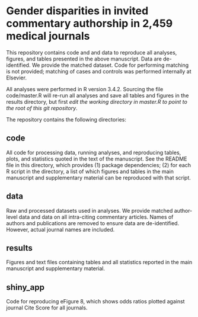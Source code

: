 # Gender disparities in invited commentary authorship in 2,459 medical journals

This repository contains code and and data to reproduce all analyses, figures, and tables presented in the above manuscript. Data are de-identified. We provide the matched dataset. Code for performing matching is not provided; matching of cases and controls was performed internally at Elsevier.

All analyses were performed in R version 3.4.2. Sourcing the file code/master.R will re-run all analyses and save all tables and figures in the results directory, but first *edit the working directory in master.R to point to the root of this git repository*.

The repository contains the following directories:

## code
All code for processing data, running analyses, and reproducing tables, plots, and statistics quoted in the text of the manuscript. See the README file in this directory, which provides (1) package dependencies; (2) for each R script in the directory, a list of which figures and tables in the main manuscript and supplementary material can be reproduced with that script.

## data
Raw and processed datasets used in analyses. We provide matched author-level data and data on all intra-citing commentary articles. Names of authors and publications are removed to ensure data are de-identified. However, actual journal names are included.

## results
Figures and text files containing tables and all statistics reported in the main manuscript and supplementary material.

## shiny_app
Code for reproducing eFigure 8, which shows odds ratios plotted against journal Cite Score for all journals.
